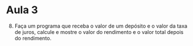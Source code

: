 # Aula 3

8. Faça um programa que receba o valor de um depósito e o valor da taxa de juros, calcule e mostre o
valor do rendimento e o valor total depois do rendimento.
